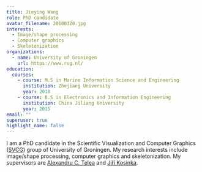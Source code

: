 ```yaml
---
title: Jieying Wang
role: PhD candidate
avatar_filename: 20180328.jpg
interests:
  - Image/shape processing
  - Computer graphics
  - Skeletonization
organizations:
  - name: University of Groningen
    url: https://www.rug.nl/
education:
  courses:
    - course: M.S in Marine Information Science and Engineering
      institution: Zhejiang University
      year: 2018
    - course: B.S in Electronics and Information Engineering
      institution: China Jiliang University
      year: 2015
email: ""
superuser: true
highlight_name: false
---
```


I am a PhD candidate in the Scientific Visualization and Computer Graphics ([SVCG](https://www.cs.rug.nl/svcg/Main/HomePage)) group of University of Groningen. My research interests include image/shape processing, computer graphics and skeletonization. My supervisors are [Alexandru C. Telea](https://webspace.science.uu.nl/~telea001/) and [Jiří Kosinka](https://www.cs.rug.nl/svcg/People/JiriKosinka).
